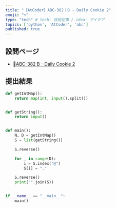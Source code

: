```yaml
---
title: "［AtCoder］ABC-382｜B - Daily Cookie 2"
emoji: "⌨️"
type: "tech" # tech: 技術記事 / idea: アイデア
topics: ['python', 'AtCoder', 'abc']
published: true
---
```


## 設問ページ

- 🔗[ABC-382 B - Daily Cookie 2](https://atcoder.jp/contests/abc382/tasks/abc382_b)

## 提出結果

```python
def getIntMap():
    return map(int, input().split())


def getString():
    return input()


def main():
    N, D = getIntMap()
    S = list(getString())

    S.reverse()

    for _ in range(D):
        i = S.index("@")
        S[i] = "."

    S.reverse()
    print("".join(S))


if __name__ == "__main__":
    main()
```

